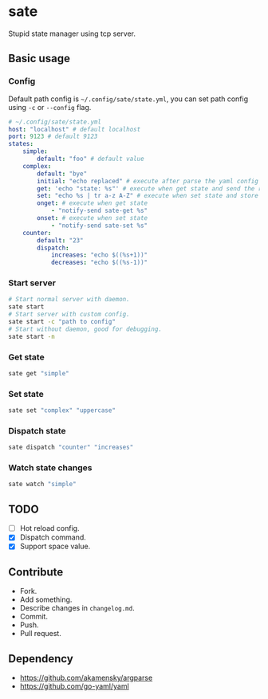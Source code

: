# sate

Stupid state manager using tcp server.

## Basic usage

### Config

Default path config is `~/.config/sate/state.yml`, you can set path config using `-c` or `--config` flag.

```yaml
# ~/.config/sate/state.yml
host: "localhost" # default localhost
port: 9123 # default 9123
states:
    simple:
        default: "foo" # default value
    complex:
        default: "bye"
        initial: "echo replaced" # execute after parse the yaml config and store the result
        get: 'echo "state: %s"' # execute when get state and send the result
        set: "echo %s | tr a-z A-Z" # execute when set state and store the result
        onget: # execute when get state
            - "notify-send sate-get %s"
        onset: # execute when set state
            - "notify-send sate-set %s"
    counter:
        default: "23"
        dispatch:
            increases: "echo $((%s+1))"
            decreases: "echo $((%s-1))"
```

### Start server

```bash
# Start normal server with daemon.
sate start
# Start server with custom config.
sate start -c "path to config"
# Start without daemon, good for debugging.
sate start -n
```

### Get state

```bash
sate get "simple"
```

### Set state

```bash
sate set "complex" "uppercase"
```

### Dispatch state

```bash
sate dispatch "counter" "increases"
```

### Watch state changes

```bash
sate watch "simple"
```

## TODO

-   [ ] Hot reload config.
-   [x] Dispatch command.
-   [x] Support space value.

## Contribute

-   Fork.
-   Add something.
-   Describe changes in `changelog.md`.
-   Commit.
-   Push.
-   Pull request.

## Dependency

-   https://github.com/akamensky/argparse
-   https://github.com/go-yaml/yaml
